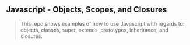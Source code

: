 ## Javascript - Objects, Scopes, and Closures
> This repo shows examples of how to use Javascript with regards to: objects, classes, super, extends, prototypes, inheritance, and closures.